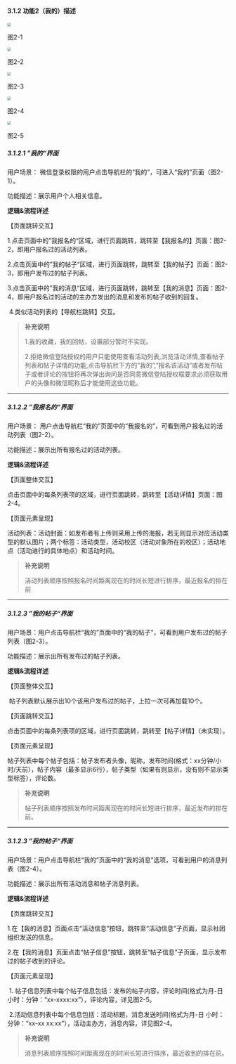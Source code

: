 #### 3.1.2 功能2（我的）描述

<img src="/Users/Wayen/Desktop/相关资料/产品资料/小程序端/活动plus小程序原型图/7-0_我的.png" style="zoom:50%" >

图2-1

<img src="/Users/Wayen/Desktop/相关资料/产品资料/小程序端/活动plus小程序原型图/8-0_我报名的.png" style="zoom:50%" >

图2-2

<img src="/Users/Wayen/Desktop/相关资料/产品资料/小程序端/活动plus小程序原型图/9-0_我的帖子.png" style="zoom:50%" >

图2-3

<img src="/Users/Wayen/Desktop/相关资料/产品资料/小程序端/活动plus小程序原型图/10-0_我的消息（活动通知）.png" style="zoom:50%" >

图2-4

<img src="/Users/Wayen/Desktop/相关资料/产品资料/小程序端/活动plus小程序原型图/10-1_我的消息（帖子消息）.png" style="zoom:50%" >

图2-5

##### 3.1.2.1 ”我的“界面

用户场景： 微信登录权限的用户点击导航栏的“我的”，可进入“我的”页面（图2-1）。

 功能描述：展示用户个人相关信息。

**逻辑&流程详述**

【页面跳转交互】

​	1.点击页面中的”我报名的“区域，进行页面跳转，跳转至【我报名的】页面：图2-2，即用户报名过的活动列表。

​	2.点击页面中的”我的帖子“区域，进行页面跳转，跳转至【我的帖子】页面：图2-3，即用户发布过的帖子列表。

​	3.点击页面中的”我的消息“区域，进行页面跳转，跳转至【我的消息】页面：图2-4，即用户报名过的活动的主办方发出的消息和发布的帖子收到的回复。

​	4.类似活动列表的【导航栏跳转】交互。

> **补充说明**
>
> 1.我的收藏，我的回帖，设置部分暂时不实现。
>
> 2.拒绝微信登陆授权的用户只能使用查看活动列表,浏览活动详情,查看帖子列表和帖子详情的功能,点击导航栏下方的”我的”,”报名该活动”或者发布帖子或者评论的按钮将再次弹出询问是否同意微信登陆授权框要求必须获取用户的头像和微信昵称后才能使用这些功能。

---



##### 3.1.2.2 ”我报名的“界面

用户场景： 用户点击导航栏“我的”页面中的“我报名的”，可看到用户报名过的活动列表（图2-2）。

 功能描述：展示出所有报名过的活动列表。

**逻辑&流程详述**

【页面整体交互】

​	点击页面中的每条列表项的区域，进行页面跳转，跳转至【活动详情】页面：图2-4。

【页面元素呈现】

​	活动列表：活动封面：如发布者有上传则采用上传的海报，若无则显示对应活动类型的默认图片；两个标签：活动类型，活动校区（活动对象所在的校区）；活动地点（活动进行的具体地点）和活动时间。

> **补充说明**
>
> 活动列表顺序按照报名时间距离现在的时间长短进行排序，最近报名的排在前

------



##### 3.1.2.3 ”我的帖子“界面

用户场景：用户点击导航栏“我的”页面中的“我的帖子”，可看到用户发布过的帖子列表（图2-3）。

 功能描述：展示出所有发布过的帖子列表。

**逻辑&流程详述**

【页面整体交互】

​	 帖子列表默认展示出10个该用户发布过的帖子，上拉一次可再加载10个。

【页面跳转交互】

​	点击页面中的每条列表项的区域，进行页面跳转，跳转至【帖子详情】（未实现）。

【页面元素呈现】

​	帖子列表中每个帖子包括：帖子发布者头像，昵称，发布时间(格式：xx分钟/小时/天前），帖子内容（最多显示6行），帖子类型（如果有则显示，没有则不显示类型标签），评论数。

> **补充说明**
>
> 帖子列表顺序按照发布时间距离现在的时间长短进行排序，最近发布的排在前。

------



##### 3.1.2.3 ”我的帖子“界面

用户场景：用户点击导航栏“我的”页面中的“我的消息”选项，可看到用户的消息列表（图2-4）。

 功能描述：展示出所有活动消息和帖子消息列表。

**逻辑&流程详述**

【页面跳转交互】

​	1.在【我的消息】页面点击“活动信息”按钮，跳转至“活动信息”子页面，显示社团组织发送的信息。

​	2.在【我的消息】页面点击“帖子信息”按钮，跳转至“帖子信息”子页面，显示发布过的帖子收到的评论。

【页面元素呈现】

​	1. 帖子信息列表中每个帖子信息包括：发布的帖子内容，评论时间(格式为月-日小时：分钟：“xx-xxxx:xx”），评论内容，详见图2-5。

​	2.活动信息列表中每个信息包括：活动标题，消息发送时间(格式为月-日 小时：分钟：“xx-xx xx:xx”），活动主办方，消息内容，详见图2-4。

> **补充说明**
>
> 消息列表顺序按照时间距离现在的时间长短进行排序，最近收到的排在前。

